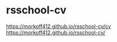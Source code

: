 # rsschool-cv
https://morkoff412.github.io/rsschool-cv/cv
https://morkoff412.github.io/rsschool-cv/
